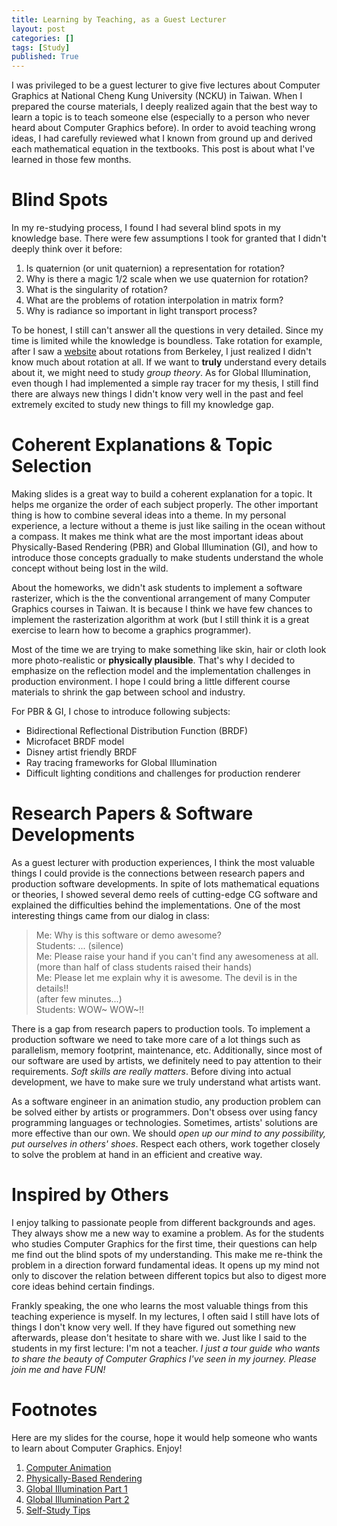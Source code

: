 ```yaml
---
title: Learning by Teaching, as a Guest Lecturer
layout: post
categories: []
tags: [Study]
published: True
---
```


I was privileged to be a guest lecturer to give five lectures about Computer Graphics at National Cheng Kung University (NCKU) in Taiwan. When I prepared
the course materials, I deeply realized again that the best way to learn a topic is to teach someone else (especially to a person who never heard about Computer Graphics before). In order to avoid teaching wrong ideas, I had carefully reviewed what I known from ground up and derived each mathematical equation in the textbooks. This post is about what I've learned in those few months.

# Blind Spots

In my re-studying process, I found I had several blind spots in my knowledge base. There were few assumptions I took for granted that I didn't deeply think over it before:

1. Is quaternion (or unit quaternion) a representation for rotation?
2. Why is there a magic 1/2 scale when we use quaternion for rotation?
3. What is the singularity of rotation?
4. What are the problems of rotation interpolation in matrix form?
5. Why is radiance so important in light transport process?

To be honest, I still can't answer all the questions in very detailed. Since my time is limited while the knowledge is boundless. Take rotation for example, after I saw a [website](http://rotations.berkeley.edu/) about rotations from Berkeley, I just realized I didn't know much about rotation at all. If we want to **truly** understand every details about it, we might need to study <span class="green">*group theory*</span>. As for Global Illumination, even though I had implemented a simple ray tracer for my thesis, I still find there are always new things I didn't know very well in the past and feel extremely excited to study new things to fill my knowledge gap.

# Coherent Explanations & Topic Selection

Making slides is a great way to build a coherent explanation for a topic. It helps me organize the order of each subject properly. The other important thing is how to combine several ideas into a theme. In my personal experience, a lecture without a theme is just like sailing in the ocean without a compass. It makes me think what are the most important ideas about Physically-Based Rendering (PBR) and Global Illumination (GI), and how to introduce those concepts gradually to make students understand the whole concept without being lost in the wild.

About the homeworks, we didn't ask students to implement a software rasterizer, which is the the conventional arrangement of many Computer Graphics courses in Taiwan. It is because I think we have few chances to implement the rasterization algorithm at work (but I still think it is a great exercise to learn how to become a graphics programmer).

Most of the time we are trying to make something like skin, hair or cloth look more photo-realistic or __physically plausible__. That's why I decided to emphasize on the reflection model and the implementation challenges in production environment. I hope I could bring a little different course materials to shrink the gap between school and industry.

For PBR & GI, I chose to introduce following subjects:

* Bidirectional Reflectional Distribution Function (BRDF)
* Microfacet BRDF model
* Disney artist friendly BRDF
* Ray tracing frameworks for Global Illumination
* Difficult lighting conditions and challenges for production renderer

# Research Papers & Software Developments

As a guest lecturer with production experiences, I think the most valuable things I could provide is the connections between research papers and production software developments. In spite of lots mathematical equations or theories, I showed several demo reels of cutting-edge CG software and explained the difficulties behind the implementations. One of the most interesting things came from our dialog in class:

>Me: Why is this software or demo awesome?  
>Students: ... (silence)  
>Me: Please raise your hand if you can't find any awesomeness at all.  
>(more than half of class students raised their hands)  
>Me: Please let me explain why it is awesome. The devil is in the details!!  
>(after few minutes...)  
>Students: WOW~ WOW~!!

There is a gap from research papers to production tools. To implement a production software we need to take more care of a lot things such as parallelism, memory footprint, maintenance, etc. Additionally, since most of our software are used by artists, we definitely need to pay attention to their requirements. _Soft skills are really matters_. Before diving into actual development, we have to make sure we truly understand what artists want. 

As a software engineer in an animation studio, any production problem can be solved either by artists or programmers. Don't obsess over using fancy programming languages or technologies. Sometimes, artists' solutions are more effective than our own. We should <span class="orange">_open up our mind to any possibility, put ourselves in others' shoes_</span>. Respect each others, work together closely to solve the problem at hand in an efficient and creative way.

# Inspired by Others

I enjoy talking to passionate people from different backgrounds and ages. They always show me a new way to examine a problem. As for the students who studies Computer Graphics for the first time, their questions can help me find out the blind spots of my understanding. This make me re-think the problem in a direction forward fundamental ideas. It opens up my mind not only to discover the relation between different topics but also to digest more core ideas behind certain findings.

Frankly speaking, the one who learns the most valuable things from this teaching experience is myself. In my lectures, I often said I still have lots of things I don't know very well. If they have figured out something new afterwards, please don't hesitate to share with we. Just like I said to the students in my first lecture: I'm not a teacher. <span class="orange">_I just a tour guide who wants to share the beauty of Computer Graphics I've seen in my journey. Please join me and have FUN!_</span>

# Footnotes

Here are my slides for the course, hope it would help someone who wants to learn about Computer Graphics. Enjoy!

1. [Computer Animation](/slides/2016_CG@NCKU/2016.05.10-Computer_Animation.pdf)
2. [Physically-Based Rendering](/slides/2016_CG@NCKU/2016.05.24-Physical-Based_Rendering.pdf)
3. [Global Illumination Part 1](/slides/2016_CG@NCKU/2016.05.31-Global_Illumination_PartI.pdf)
4. [Global Illumination Part 2](/slides/2016_CG@NCKU/2016.06.07-Global_Illumination_PartII.pdf)
5. [Self-Study Tips](/slides/2016_CG@NCKU/2016.05.10-Self-Study_Tips.pdf)
